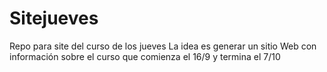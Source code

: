 # Sitejueves
Repo para site del curso de los jueves
La idea es generar un sitio Web con información  sobre el curso que comienza el 16/9 y termina el 7/10
